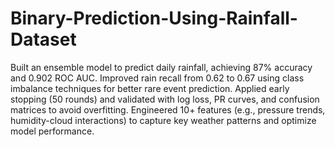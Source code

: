 # Binary-Prediction-Using-Rainfall-Dataset

Built an ensemble model to predict daily rainfall, achieving 87% accuracy and 0.902 ROC AUC. Improved rain recall from 0.62 to 0.67 using class imbalance techniques for better rare event prediction. Applied early stopping (50 rounds) and validated with log loss, PR curves, and confusion matrices to avoid overfitting. Engineered 10+ features (e.g., pressure trends, humidity-cloud interactions) to capture key weather patterns and optimize model performance.
